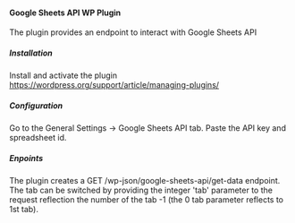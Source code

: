 #### Google Sheets API WP Plugin
The plugin provides an endpoint to interact with Google Sheets API

##### Installation
Install and activate the plugin 
https://wordpress.org/support/article/managing-plugins/

##### Configuration
Go to the General Settings -> Google Sheets API tab. Paste the API key and spreadsheet id.

##### Enpoints
The plugin creates a GET /wp-json/google-sheets-api/get-data endpoint. The tab can be switched by providing the integer 'tab' parameter to the request reflection the number of the tab -1 (the 0 tab parameter reflects to 1st tab). 
